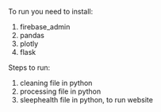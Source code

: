 To run you need to install:

1) firebase_admin
2) pandas
3) plotly
4) flask

Steps to run:

1) cleaning file in python
2) processing file in python
3) sleephealth file in python, to run website

